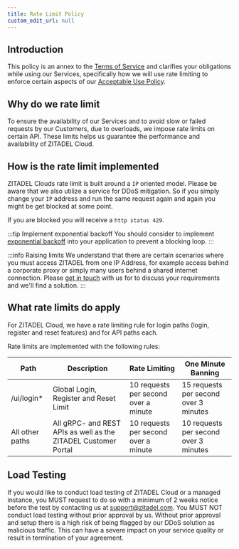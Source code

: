 ```yaml
---
title: Rate Limit Policy
custom_edit_url: null
---
```

## Introduction

This policy is an annex to the [Terms of Service](terms-of-service) and clarifies your obligations while using our Services, specifically how we will use rate limiting to enforce certain aspects of our [Acceptable Use Policy](acceptable-use-policy).

## Why do we rate limit

To ensure the availability of our Services and to avoid slow or failed requests by our Customers, due to overloads, we impose rate limits on certain API. These limits helps us guarantee the performance and availability of ZITADEL Cloud.

## How is the rate limit implemented

ZITADEL Clouds rate limit is built around a `IP` oriented model.
Please be aware that we also utilize a service for DDoS mitigation.
So if you simply change your `IP` address and run the same request again and again you might be get blocked at some point.

If you are blocked you will receive a `http status 429`.

:::tip Implement exponential backoff
You should consider to implement [exponential backoff](https://en.wikipedia.org/wiki/Exponential_backoff) into your application to prevent a blocking loop.
:::

:::info Raising limits
We understand that there are certain scenarios where you must access ZITADEL from one IP Address, for example access behind a corporate proxy or simply many users behind a shared internet connection.
Please [get in touch](https://zitadel.com/contact) with us for to discuss your requirements and we'll find a solution.
:::

## What rate limits do apply

For ZITADEL Cloud, we have a rate limiting rule for login paths (login, register and reset features) and for API paths each.

Rate limits are implemented with the following rules:

| Path                     | Description                            | Rate Limiting                        | One Minute Banning                     |
|--------------------------|----------------------------------------|--------------------------------------|----------------------------------------|
| /ui/login*               | Global Login, Register and Reset Limit | 10 requests per second over a minute | 15 requests per second over 3 minutes |
| All other paths | All gRPC- and REST APIs as well as the ZITADEL Customer Portal | 10 requests per second over a minute       | 10 requests per second over 3 minutes   |

## Load Testing

If you would like to conduct load testing of ZITADEL Cloud or a managed instance, you MUST request to do so with a minimum of 2 weeks notice before the test by contacting us at [support@zitadel.com](mailto:support@zitadel.com).
You MUST NOT conduct load testing without prior approval by us. Without prior approval and setup there is a high risk of being flagged by our DDoS solution as malicious traffic. This can have a severe impact on your service quality or result in termination of your agreement.
